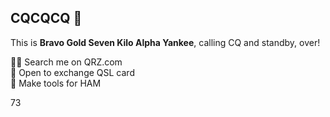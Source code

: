 ## CQCQCQ 👋

This is **Bravo Gold Seven Kilo Alpha Yankee**, calling CQ and standby, over!

👩‍💻 Search me on QRZ.com  
🍿 Open to exchange QSL card   
🧙 Make tools for HAM 

73

